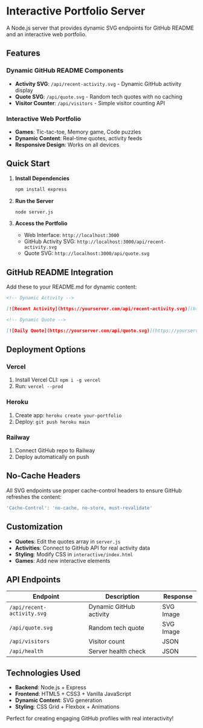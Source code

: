# Interactive Portfolio Server

A Node.js server that provides dynamic SVG endpoints for GitHub README and an interactive web portfolio.

## Features

### Dynamic GitHub README Components

- **Activity SVG**: `/api/recent-activity.svg` - Dynamic GitHub activity display
- **Quote SVG**: `/api/quote.svg` - Random tech quotes with no caching
- **Visitor Counter**: `/api/visitors` - Simple visitor counting API

### Interactive Web Portfolio

- **Games**: Tic-tac-toe, Memory game, Code puzzles
- **Dynamic Content**: Real-time quotes, activity feeds
- **Responsive Design**: Works on all devices

## Quick Start

1. **Install Dependencies**

   ```bash
   npm install express
   ```

2. **Run the Server**

   ```bash
   node server.js
   ```

3. **Access the Portfolio**
   - Web Interface: `http://localhost:3000`
   - GitHub Activity SVG: `http://localhost:3000/api/recent-activity.svg`
   - Quote SVG: `http://localhost:3000/api/quote.svg`

## GitHub README Integration

Add these to your README.md for dynamic content:

```markdown
<!-- Dynamic Activity -->

[![Recent Activity](https://yourserver.com/api/recent-activity.svg)](https://github.com/yourusername)

<!-- Dynamic Quote -->

[![Daily Quote](https://yourserver.com/api/quote.svg)](https://yourserver.com)
```

## Deployment Options

### Vercel

1. Install Vercel CLI: `npm i -g vercel`
2. Run: `vercel --prod`

### Heroku

1. Create app: `heroku create your-portfolio`
2. Deploy: `git push heroku main`

### Railway

1. Connect GitHub repo to Railway
2. Deploy automatically on push

## No-Cache Headers

All SVG endpoints use proper cache-control headers to ensure GitHub refreshes the content:

```javascript
'Cache-Control': 'no-cache, no-store, must-revalidate'
```

## Customization

- **Quotes**: Edit the quotes array in `server.js`
- **Activities**: Connect to GitHub API for real activity data
- **Styling**: Modify CSS in `interactive/index.html`
- **Games**: Add new interactive elements

## API Endpoints

| Endpoint                   | Description             | Response  |
| -------------------------- | ----------------------- | --------- |
| `/api/recent-activity.svg` | Dynamic GitHub activity | SVG Image |
| `/api/quote.svg`           | Random tech quote       | SVG Image |
| `/api/visitors`            | Visitor count           | JSON      |
| `/api/health`              | Server health check     | JSON      |

## Technologies Used

- **Backend**: Node.js + Express
- **Frontend**: HTML5 + CSS3 + Vanilla JavaScript
- **Dynamic Content**: SVG generation
- **Styling**: CSS Grid + Flexbox + Animations

Perfect for creating engaging GitHub profiles with real interactivity!
